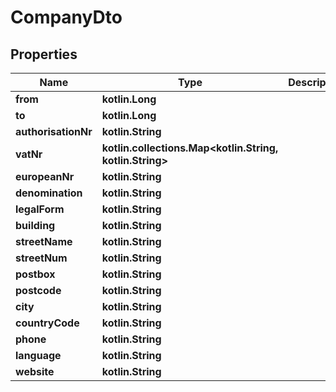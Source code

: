 
# CompanyDto

## Properties
Name | Type | Description | Notes
------------ | ------------- | ------------- | -------------
**from** | **kotlin.Long** |  |  [optional]
**to** | **kotlin.Long** |  |  [optional]
**authorisationNr** | **kotlin.String** |  |  [optional]
**vatNr** | **kotlin.collections.Map&lt;kotlin.String, kotlin.String&gt;** |  |  [optional]
**europeanNr** | **kotlin.String** |  |  [optional]
**denomination** | **kotlin.String** |  |  [optional]
**legalForm** | **kotlin.String** |  |  [optional]
**building** | **kotlin.String** |  |  [optional]
**streetName** | **kotlin.String** |  |  [optional]
**streetNum** | **kotlin.String** |  |  [optional]
**postbox** | **kotlin.String** |  |  [optional]
**postcode** | **kotlin.String** |  |  [optional]
**city** | **kotlin.String** |  |  [optional]
**countryCode** | **kotlin.String** |  |  [optional]
**phone** | **kotlin.String** |  |  [optional]
**language** | **kotlin.String** |  |  [optional]
**website** | **kotlin.String** |  |  [optional]
